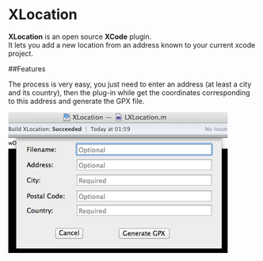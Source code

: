 # XLocation

**XLocation** is an open source **XCode** plugin.
<br />
It lets you add a new location from an address known to your current xcode project.
<br />

##Features

The process is very easy, you just need to enter an address (at least a city and its country), then the plug-in while get the coordinates corresponding to this address and generate the GPX file.

![mainScreen](Screens/main.png)
